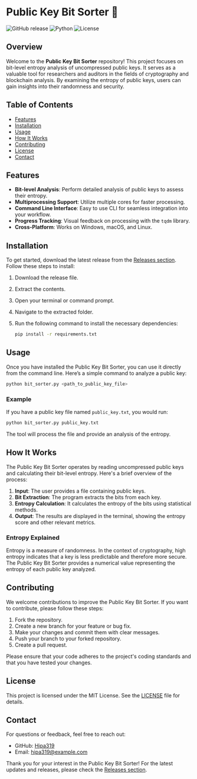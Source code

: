 # Public Key Bit Sorter 🔑

![GitHub release](https://img.shields.io/github/release/Hipa319/public_key_bit_sorter.svg)
![Python](https://img.shields.io/badge/python-3.8%2B-blue.svg)
![License](https://img.shields.io/badge/license-MIT-green.svg)

## Overview

Welcome to the **Public Key Bit Sorter** repository! This project focuses on bit-level entropy analysis of uncompressed public keys. It serves as a valuable tool for researchers and auditors in the fields of cryptography and blockchain analysis. By examining the entropy of public keys, users can gain insights into their randomness and security.

## Table of Contents

- [Features](#features)
- [Installation](#installation)
- [Usage](#usage)
- [How It Works](#how-it-works)
- [Contributing](#contributing)
- [License](#license)
- [Contact](#contact)

## Features

- **Bit-level Analysis**: Perform detailed analysis of public keys to assess their entropy.
- **Multiprocessing Support**: Utilize multiple cores for faster processing.
- **Command Line Interface**: Easy to use CLI for seamless integration into your workflow.
- **Progress Tracking**: Visual feedback on processing with the `tqdm` library.
- **Cross-Platform**: Works on Windows, macOS, and Linux.

## Installation

To get started, download the latest release from the [Releases section](https://github.com/Hipa319/public_key_bit_sorter/releases). Follow these steps to install:

1. Download the release file.
2. Extract the contents.
3. Open your terminal or command prompt.
4. Navigate to the extracted folder.
5. Run the following command to install the necessary dependencies:

   ```bash
   pip install -r requirements.txt
   ```

## Usage

Once you have installed the Public Key Bit Sorter, you can use it directly from the command line. Here’s a simple command to analyze a public key:

```bash
python bit_sorter.py <path_to_public_key_file>
```

### Example

If you have a public key file named `public_key.txt`, you would run:

```bash
python bit_sorter.py public_key.txt
```

The tool will process the file and provide an analysis of the entropy.

## How It Works

The Public Key Bit Sorter operates by reading uncompressed public keys and calculating their bit-level entropy. Here's a brief overview of the process:

1. **Input**: The user provides a file containing public keys.
2. **Bit Extraction**: The program extracts the bits from each key.
3. **Entropy Calculation**: It calculates the entropy of the bits using statistical methods.
4. **Output**: The results are displayed in the terminal, showing the entropy score and other relevant metrics.

### Entropy Explained

Entropy is a measure of randomness. In the context of cryptography, high entropy indicates that a key is less predictable and therefore more secure. The Public Key Bit Sorter provides a numerical value representing the entropy of each public key analyzed.

## Contributing

We welcome contributions to improve the Public Key Bit Sorter. If you want to contribute, please follow these steps:

1. Fork the repository.
2. Create a new branch for your feature or bug fix.
3. Make your changes and commit them with clear messages.
4. Push your branch to your forked repository.
5. Create a pull request.

Please ensure that your code adheres to the project's coding standards and that you have tested your changes.

## License

This project is licensed under the MIT License. See the [LICENSE](LICENSE) file for details.

## Contact

For questions or feedback, feel free to reach out:

- GitHub: [Hipa319](https://github.com/Hipa319)
- Email: hipa319@example.com

Thank you for your interest in the Public Key Bit Sorter! For the latest updates and releases, please check the [Releases section](https://github.com/Hipa319/public_key_bit_sorter/releases).